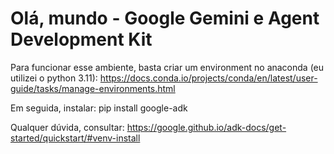 # Olá, mundo - Google Gemini e Agent Development Kit

Para funcionar esse ambiente, basta criar um environment no anaconda (eu utilizei o python 3.11):
https://docs.conda.io/projects/conda/en/latest/user-guide/tasks/manage-environments.html

Em seguida, instalar:
pip install google-adk

Qualquer dúvida, consultar:
https://google.github.io/adk-docs/get-started/quickstart/#venv-install
